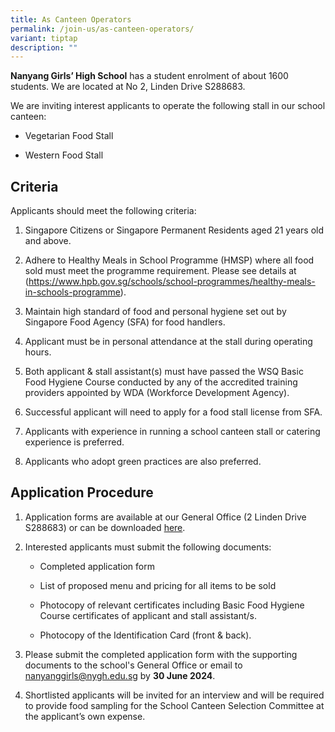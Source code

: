 ```yaml
---
title: As Canteen Operators
permalink: /join-us/as-canteen-operators/
variant: tiptap
description: ""
---
```

<p><strong>Nanyang Girls’ High School</strong> has a student enrolment of
about 1600 students. We are located at No 2, Linden Drive S288683.</p>
<p>We are inviting interest applicants to operate the following stall in
our school canteen:</p>
<ul data-tight="true" class="tight">
<li>
<p>Vegetarian Food Stall</p>
</li>
<li>
<p>Western Food Stall</p>
</li>
</ul>
<h2>Criteria</h2>
<p>Applicants should meet the following criteria:</p>
<ol data-tight="true" class="tight">
<li>
<p>Singapore Citizens or Singapore Permanent Residents aged 21 years old
and above.</p>
</li>
<li>
<p>Adhere to Healthy Meals in School Programme (HMSP) where all food sold
must meet the programme requirement. Please see details at (<a href="https://www.hpb.gov.sg/schools/school-programmes/healthy-meals-in-schools-programme" rel="noopener noreferrer nofollow" target="_blank">https://www.hpb.gov.sg/schools/school-programmes/healthy-meals-in-schools-programme</a>).</p>
</li>
<li>
<p>Maintain high standard of food and personal hygiene set out by Singapore
Food Agency (SFA) for food handlers.</p>
</li>
<li>
<p>Applicant must be in personal attendance at the stall during operating
hours.</p>
</li>
<li>
<p>Both applicant &amp; stall assistant(s) must have passed the WSQ Basic
Food Hygiene Course conducted by any of the accredited training providers
appointed by WDA (Workforce Development Agency).</p>
</li>
<li>
<p>Successful applicant will need to apply for a food stall license from
SFA.</p>
</li>
<li>
<p>Applicants with experience in running a school canteen stall or catering
experience is preferred.</p>
</li>
<li>
<p>Applicants who adopt green practices are also preferred.</p>
</li>
</ol>
<h2>Application Procedure</h2>
<ol data-tight="true" class="tight">
<li>
<p>Application forms are available at our General Office (2 Linden Drive
S288683) or can be downloaded <a href="/files/NYGH_Canteen_stall_application_form__updated11042024_.pdf" rel="noopener noreferrer nofollow" target="_blank">here</a>.</p>
</li>
<li>
<p>Interested applicants must submit the following documents:</p>
<ul data-tight="true" class="tight">
<li>
<p>Completed application form</p>
</li>
<li>
<p>List of proposed menu and pricing for all items to be sold</p>
</li>
<li>
<p>Photocopy of relevant certificates including Basic Food Hygiene Course
certificates of applicant and stall assistant/s.</p>
</li>
<li>
<p>Photocopy of the Identification Card (front &amp; back).</p>
</li>
</ul>
</li>
<li>
<p>Please submit the completed application form with the supporting documents
to the school's General Office or email to <a href="mailto:nanyanggirls@nygh.edu.sg" rel="noopener noreferrer nofollow" target="_blank">nanyanggirls@nygh.edu.sg</a> by <strong>30 June 2024</strong>.</p>
</li>
<li>
<p>Shortlisted applicants will be invited for an interview and will be required
to provide food sampling for the School Canteen Selection Committee at
the applicant’s own expense.</p>
</li>
</ol>
<p></p>